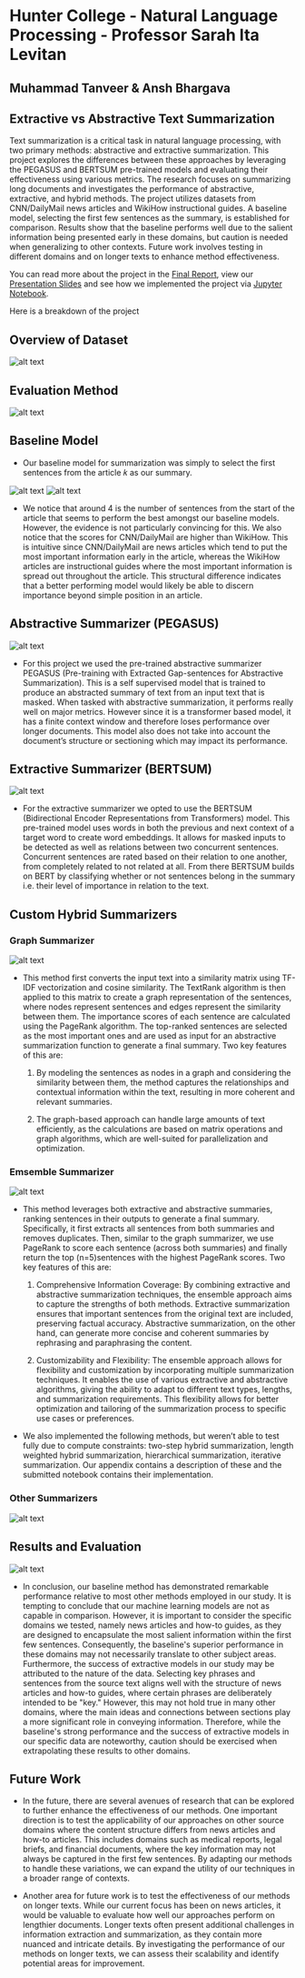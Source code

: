 # Hunter College - Natural Language Processing - Professor Sarah Ita Levitan
## Muhammad Tanveer & Ansh Bhargava

## Extractive vs Abstractive Text Summarization

Text summarization is a critical task in natural language processing, with two primary methods: abstractive and extractive summarization. This project explores the differences between these approaches by leveraging the PEGASUS and BERTSUM pre-trained models and evaluating their effectiveness using various metrics. The research focuses on summarizing long documents and investigates the performance of abstractive, extractive, and hybrid methods. The project utilizes datasets from CNN/DailyMail news articles and WikiHow instructional guides. A baseline model, selecting the first few sentences as the summary, is established for comparison. Results show that the baseline performs well due to the salient information being presented early in these domains, but caution is needed when generalizing to other contexts. Future work involves testing in different domains and on longer texts to enhance method effectiveness.

You can read more about the project in the [Final Report](https://github.com/tanveerm176/NLP_TextSummarization/blob/main/NLP_%20FinalProject_Report-1.pdf), view our [Presentation Slides](https://github.com/tanveerm176/NLP_TextSummarization/blob/main/NLP%20Project%20Presentation.pdf) and see how we implemented the project via [Jupyter Notebook](https://github.com/tanveerm176/NLP_TextSummarization/blob/main/NLP_Project_Summarizers.ipynb).

Here is a breakdown of the project

## Overview of Dataset
![alt text](./images/image-1.png)

## Evaluation Method
![alt text](./images/image.png)

## Baseline Model 
* Our baseline model for summarization was simply to select the first sentences from the article 𝑘
as our summary.

![alt text](./images/image-2.png)
![alt text](./images/image-3.png)

* We notice that around 4 is the number of sentences from the start of the article that seems to
perform the best amongst our baseline models. However, the evidence is not particularly
convincing for this.
We also notice that the scores for CNN/DailyMail are higher than WikiHow. This is intuitive
since CNN/DailyMail are news articles which tend to put the most important information early in
the article, whereas the WikiHow articles are instructional guides where the most important
information is spread out throughout the article. This structural difference indicates that a better
performing model would likely be able to discern importance beyond simple position in an
article.

## Abstractive Summarizer (PEGASUS)
![alt text](./images/image-5.png)
* For this project we used the pre-trained abstractive summarizer PEGASUS (Pre-training with
Extracted Gap-sentences for Abstractive Summarization). This is a self supervised model that is
trained to produce an abstracted summary of text from an input text that is masked. When tasked
with abstractive summarization, it performs really well on major metrics. However since it is a
transformer based model, it has a finite context window and therefore loses performance over
longer documents. This model also does not take into account the document’s structure or
sectioning which may impact its performance.

## Extractive Summarizer (BERTSUM)
![alt text](./images/image-6.png)
* For the extractive summarizer we opted to use the BERTSUM (Bidirectional Encoder
Representations from Transformers) model. This pre-trained model uses words in both the
previous and next context of a target word to create word embeddings. It allows for masked
inputs to be detected as well as relations between two concurrent sentences. Concurrent
sentences are rated based on their relation to one another, from completely related to not related
at all. From there BERTSUM builds on BERT by classifying whether or not sentences belong in
the summary i.e. their level of importance in relation to the text.

## Custom Hybrid Summarizers
### Graph Summarizer
![alt text](./images/image-7.png)
* This method first converts the input text into a similarity matrix using TF-IDF vectorization and
cosine similarity. The TextRank algorithm is then applied to this matrix to create a graph
representation of the sentences, where nodes represent sentences and edges represent the
similarity between them. The importance scores of each sentence are calculated using the
PageRank algorithm. The top-ranked sentences are selected as the most important ones and are
used as input for an abstractive summarization function to generate a final summary.
Two key features of this are:
    
    1. By modeling the sentences as nodes in a graph and considering the similarity between
them, the method captures the relationships and contextual information within the text,
resulting in more coherent and relevant summaries.
    
    2. The graph-based approach can handle large amounts of text efficiently, as the calculations
are based on matrix operations and graph algorithms, which are well-suited for
parallelization and optimization.

### Emsemble Summarizer
![alt text](./images/image-8.png)
* This method leverages both extractive and abstractive summaries, ranking sentences in their
outputs to generate a final summary. Specifically, it first extracts all sentences from both
summaries and removes duplicates. Then, similar to the graph summarizer, we use PageRank to
score each sentence (across both summaries) and finally return the top (n=5)sentences with the
highest PageRank scores.
Two key features of this are:
    
    1. Comprehensive Information Coverage: By combining extractive and abstractive
summarization techniques, the ensemble approach aims to capture the strengths of both
methods. Extractive summarization ensures that important sentences from the original
text are included, preserving factual accuracy. Abstractive summarization, on the other
hand, can generate more concise and coherent summaries by rephrasing and paraphrasing
the content.
    
    2. Customizability and Flexibility: The ensemble approach allows for flexibility and
customization by incorporating multiple summarization techniques. It enables the use of
various extractive and abstractive algorithms, giving the ability to adapt to different text
types, lengths, and summarization requirements. This flexibility allows for better
optimization and tailoring of the summarization process to specific use cases or
preferences.
* We also implemented the following methods, but weren’t able to test fully due to compute
constraints: two-step hybrid summarization, length weighted hybrid summarization, hierarchical
summarization, iterative summarization. Our appendix contains a description of these and the
submitted notebook contains their implementation.

### Other Summarizers
![alt text](./images/image-9.png)

## Results and Evaluation
![alt text](./images/image-4.png)
* In conclusion, our baseline method has demonstrated remarkable performance relative to most
other methods employed in our study. It is tempting to conclude that our machine learning
models are not as capable in comparison. However, it is important to consider the specific
domains we tested, namely news articles and how-to guides, as they are designed to encapsulate
the most salient information within the first few sentences. Consequently, the baseline's superior
performance in these domains may not necessarily translate to other subject areas.
Furthermore, the success of extractive models in our study may be attributed to the nature of the
data. Selecting key phrases and sentences from the source text aligns well with the structure of
news articles and how-to guides, where certain phrases are deliberately intended to be "key."
However, this may not hold true in many other domains, where the main ideas and connections
between sections play a more significant role in conveying information.
Therefore, while the baseline's strong performance and the success of extractive models in our
specific data are noteworthy, caution should be exercised when extrapolating these results to
other domains.

## Future Work
* In the future, there are several avenues of research that can be explored to further enhance the
effectiveness of our methods. One important direction is to test the applicability of our
approaches on other source domains where the content structure differs from news articles and
how-to articles. This includes domains such as medical reports, legal briefs, and financial
documents, where the key information may not always be captured in the first few sentences. By
adapting our methods to handle these variations, we can expand the utility of our techniques in a
broader range of contexts.

* Another area for future work is to test the effectiveness of our methods on longer texts. While
our current focus has been on news articles, it would be valuable to evaluate how well our
approaches perform on lengthier documents. Longer texts often present additional challenges in
information extraction and summarization, as they contain more nuanced and intricate details. By
investigating the performance of our methods on longer texts, we can assess their scalability and
identify potential areas for improvement.
